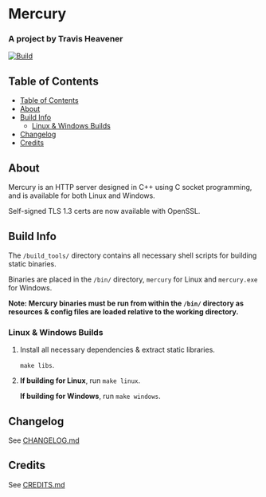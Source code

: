 # Mercury

### A project by Travis Heavener

[![Build](https://github.com/travis-heavener/mercury/actions/workflows/build.yml/badge.svg)](https://github.com/travis-heavener/mercury/actions/workflows/build.yml)

## Table of Contents

- [Table of Contents](#table-of-contents)
- [About](#about)
- [Build Info](#build-info)
    - [Linux & Windows Builds](#linux--windows-builds)
- [Changelog](#changelog)
- [Credits](#credits)

## About

Mercury is an HTTP server designed in C++ using C socket programming, and is available for both Linux and Windows.

Self-signed TLS 1.3 certs are now available with OpenSSL.

## Build Info

The `/build_tools/` directory contains all necessary shell scripts for building static binaries.

Binaries are placed in the `/bin/` directory, `mercury` for Linux and `mercury.exe` for Windows.

**Note: Mercury binaries must be run from within the `/bin/` directory as resources & config files are loaded relative to the working directory.**

### Linux & Windows Builds

1. Install all necessary dependencies & extract static libraries.

    `make libs`.

2. **If building for Linux**, run `make linux`.

    **If building for Windows**, run `make windows`.

## Changelog
See [CHANGELOG.md](CHANGELOG.md)

## Credits
See [CREDITS.md](CREDITS.md)

